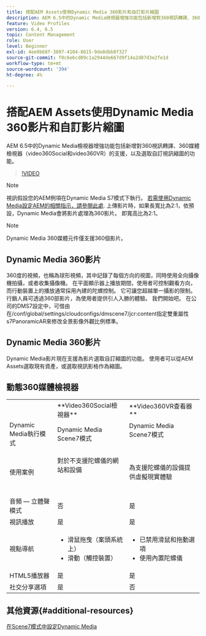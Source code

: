 ```yaml
---
title: 搭配AEM Assets使用Dynamic Media 360影片和自訂影片縮圖
description: AEM 6.5中的Dynamic Media檢視器增強功能包括新增對360視訊轉譯、360媒體檢視器（video360Social和video360VR）的支援，以及選取自訂視訊縮圖的功能。
feature: Video Profiles
version: 6.4, 6.5
topic: Content Management
role: User
level: Beginner
exl-id: 4ee0b68f-3897-4104-8615-9de8dbb8f327
source-git-commit: f0c6e6cd09c1a2944de667d9f14a2d87d3e2fe1d
workflow-type: tm+mt
source-wordcount: '394'
ht-degree: 4%

---
```


# 搭配AEM Assets使用Dynamic Media 360影片和自訂影片縮圖

AEM 6.5中的Dynamic Media檢視器增強功能包括新增對360視訊轉譯、360媒體檢視器（video360Social和video360VR）的支援，以及選取自訂視訊縮圖的功能。

>[!VIDEO](https://video.tv.adobe.com/v/26391?quality=9&learn=on)

>[!NOTE]
>
>視訊假設您的AEM例項在Dynamic Media S7模式下執行。  [若需使用Dynamic Media設定AEM的相關指示，請參閱此處](https://helpx.adobe.com/tw/experience-manager/6-3/assets/using/config-dynamic-fp-14410.html). 上傳影片時，如果長寬比為2:1，依預設，Dynamic Media會將影片處理為360影片。 即寬高比為2:1。

>[!NOTE]
>
>Dynamic Media 360媒體元件僅支援360個影片。

## Dynamic Media 360影片

360度的視頻，也稱為球形視頻，其中記錄了每個方向的視圖，同時使用全向攝像機拍攝，或者收集攝像機。 在平面顯示器上播放期間，使用者可控制觀看方向，而行動裝置上的播放通常採用內建的陀螺控制。  它可讓您超越單一攝影的限制。 行銷人員可透過360部影片，為使用者提供引人入勝的體驗。  我們開始吧。 在公司的DMS7設定中，可借由在/conf/global/settings/cloudconfigs/dmscene7/jcr:content指定雙重屬性s7PanoramicAR來修改全景影像外觀比例標準。

## Dynamic Media 360影片

Dynamic Media影片現在支援為影片選取自訂縮圖的功能。 使用者可以從AEM Assets選取現有資產，或選取視訊影格作為縮圖。

## 動態360媒體檢視器

<table> 
 <tbody>
   <tr>
      <td> </td>
      <td>**Video360Social檢視器**</td>
      <td>**Video360VR查看器**</td>
   </tr>
   <tr>
      <td>Dynamic Media執行模式</td>
      <td>Dynamic Media Scene7模式</td>
      <td>Dynamic Media Scene7模式<br>
         <br>
      </td>
   </tr>
   <tr>
      <td>使用案例</td>
      <td>
         <p>對於不支援陀螺儀的網站和設備</p>
         <p> </p>
      </td>
      <td>
         <p>為支援陀螺儀的設備提供虛擬現實體驗 </p>
      </td>
   </tr>
   <tr>
      <td>音頻 — 立體聲模式</td>
      <td>否</td>
      <td>是</td>
   </tr>
   <tr>
      <td>視訊播放</td>
      <td>是</td>
      <td>是</td>
   </tr>
   <tr>
      <td>視點導航</td>
      <td>
         <ul>
            <li>滑鼠拖曳（案頭系統上）</li>
            <li>滑動（觸控裝置）</li>
         </ul>
      </td>
      <td>
         <ul>
            <li>已禁用滑鼠和拖動選項</li>
            <li>使用內置陀螺儀</li>
         </ul>
      </td>
   </tr>
   <tr>
      <td>HTML5播放器</td>
      <td>是</td>
      <td>是</td>
   </tr>
   <tr>
      <td>社交分享選項</td>
      <td>是</td>
      <td>否</td>
   </tr>
</tbody>
</table>

## 其他資源{#additional-resources}

[在Scene7模式中設定Dynamic Media](https://helpx.adobe.com/experience-manager/6-5/assets/using/config-dms7.html)
